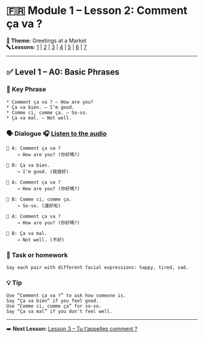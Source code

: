 # 🇫🇷 Module 1 – Lesson 2: Comment ça va ?

**📘 Theme:** Greetings at a Market  
**🔤 Lessons:** [1](#lesson-1) | [2](#lesson-2) | [3](#lesson-3) | [4](#lesson-4) | [5](#lesson-5) | [6](#lesson-6) | [7](#lesson-7)

---

## ✅ Level 1 – A0: Basic Phrases

### 📌 Key Phrase
    * Comment ça va ? – How are you?
    * Ça va bien. – I’m good.
    * Comme ci, comme ça. – So-so.
    * Ça va mal. – Not well.

### 🗣️ Dialogue 🎧 [Listen to the audio](https://yourdomain.com/audio/lesson2_1.mp3)

    👩 A: Comment ça va ?
        → How are you? (你好嗎?)

    👨 B: Ça va bien.
        → I'm good. (我很好)

    👩 A: Comment ça va ?
        → How are you? (你好嗎?)

    👨 B: Comme ci, comme ça.
        → So-so. (還好啦)

    👩 A: Comment ça va ?
        → How are you? (你好嗎?)

    👨 B: Ça va mal.
        → Not well. (不好)

### 🎯 Task or homework
    Say each pair with different facial expressions: happy, tired, sad.

### 💡 Tip
    Use “Comment ça va ?” to ask how someone is.
    Say “Ça va bien” if you feel good.
    Use “Comme ci, comme ça” for so-so.
    Say “Ça va mal” if you don’t feel well.

---

➡️ **Next Lesson:** [Lesson 3 – Tu t’appelles comment ?](#lesson-3)
